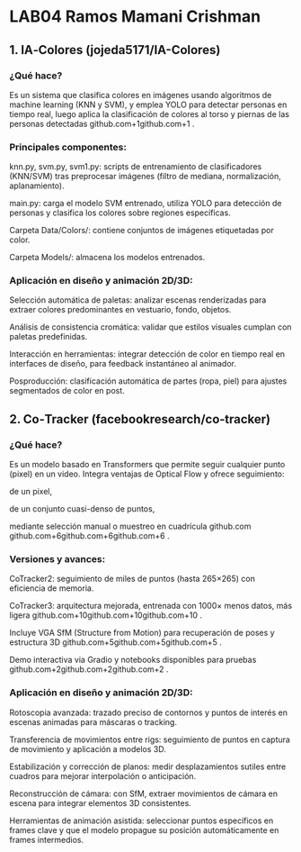 # LAB04 Ramos Mamani Crishman
## 1. IA‑Colores (jojeda5171/IA-Colores)

### ¿Qué hace?
Es un sistema que clasifica colores en imágenes usando algoritmos de machine learning (KNN y SVM), y emplea YOLO para detectar personas en tiempo real, luego aplica la clasificación de colores al torso y piernas de las personas detectadas
github.com+1github.com+1
.

### Principales componentes:

knn.py, svm.py, svm1.py: scripts de entrenamiento de clasificadores (KNN/SVM) tras preprocesar imágenes (filtro de mediana, normalización, aplanamiento).

main.py: carga el modelo SVM entrenado, utiliza YOLO para detección de personas y clasifica los colores sobre regiones específicas.

Carpeta Data/Colors/: contiene conjuntos de imágenes etiquetadas por color.

Carpeta Models/: almacena los modelos entrenados.

### Aplicación en diseño y animación 2D/3D:

Selección automática de paletas: analizar escenas renderizadas para extraer colores predominantes en vestuario, fondo, objetos.

Análisis de consistencia cromática: validar que estilos visuales cumplan con paletas predefinidas.

Interacción en herramientas: integrar detección de color en tiempo real en interfaces de diseño, para feedback instantáneo al animador.

Posproducción: clasificación automática de partes (ropa, piel) para ajustes segmentados de color en post.

## 2. Co‑Tracker (facebookresearch/co‑tracker)

### ¿Qué hace?
Es un modelo basado en Transformers que permite seguir cualquier punto (pixel) en un video. Integra ventajas de Optical Flow y ofrece seguimiento:

de un pixel,

de un conjunto cuasi-denso de puntos,

mediante selección manual o muestreo en cuadrícula
github.com
github.com+6github.com+6github.com+6
.

### Versiones y avances:

CoTracker2: seguimiento de miles de puntos (hasta 265×265) con eficiencia de memoria.

CoTracker3: arquitectura mejorada, entrenada con 1000× menos datos, más ligera
github.com+10github.com+10github.com+10
.

Incluye VGA SfM (Structure from Motion) para recuperación de poses y estructura 3D
github.com+5github.com+5github.com+5
.

Demo interactiva via Gradio y notebooks disponibles para pruebas
github.com+2github.com+2github.com+2
.

### Aplicación en diseño y animación 2D/3D:

Rotoscopia avanzada: trazado preciso de contornos y puntos de interés en escenas animadas para máscaras o tracking.

Transferencia de movimientos entre rigs: seguimiento de puntos en captura de movimiento y aplicación a modelos 3D.

Estabilización y corrección de planos: medir desplazamientos sutiles entre cuadros para mejorar interpolación o anticipación.

Reconstrucción de cámara: con SfM, extraer movimientos de cámara en escena para integrar elementos 3D consistentes.

Herramientas de animación asistida: seleccionar puntos específicos en frames clave y que el modelo propague su posición automáticamente en frames intermedios.
